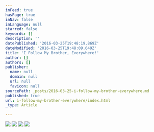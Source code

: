 ```yaml
---
inFeed: true
hasPage: true
inNav: false
inLanguage: null
starred: false
keywords: []
description: ''
datePublished: '2016-03-25T19:48:19.869Z'
dateModified: '2016-03-25T19:48:09.649Z'
title: 'I Follow My Brother, Everywhere!'
author: []
authors: []
publisher:
  name: null
  domain: null
  url: null
  favicon: null
sourcePath: _posts/2016-03-25-i-follow-my-brother-everywhere.md
published: true
url: i-follow-my-brother-everywhere/index.html
_type: Article

---
```

![](https://the-grid-user-content.s3-us-west-2.amazonaws.com/46fc50e4-b5c1-43e7-b269-42572dbcd3aa.jpg)
![](https://the-grid-user-content.s3-us-west-2.amazonaws.com/41c8009d-b5ab-4e98-b72f-e36e4684e5ae.jpg)
![](https://the-grid-user-content.s3-us-west-2.amazonaws.com/baf17bd9-e02d-475b-b9da-f94e16595a7d.jpg)
![](https://the-grid-user-content.s3-us-west-2.amazonaws.com/dec04ad4-1e2f-44ce-9978-66c5ebafd76c.jpg)